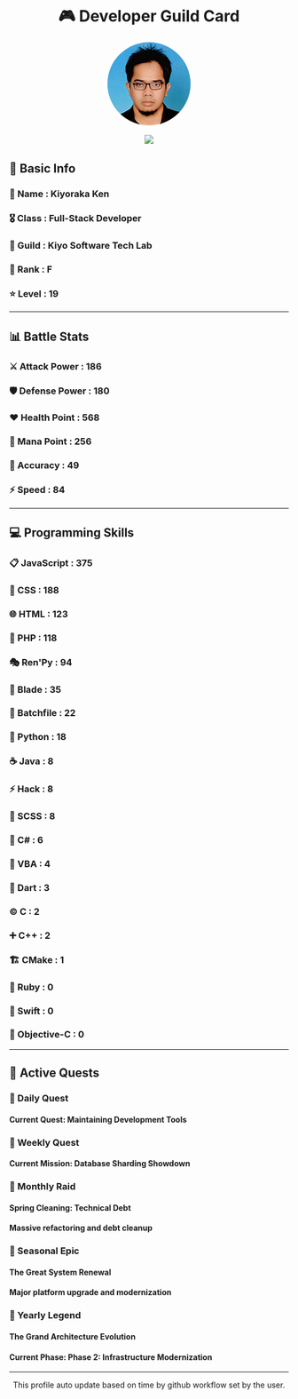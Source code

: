 <div align="center">

# 🎮 Developer Guild Card

<!-- Replace with your profile image -->
<img src="./assets/profile.png" width="150" height="150" style="border-radius: 50%"/>

![](https://komarev.com/ghpvc/?username=Kiyoraka&style=flat)
</div>

##  📌 Basic Info
### 👤 Name : Kiyoraka Ken
### 🎖️ Class : Full-Stack Developer
### 🎪 Guild : Kiyo Software Tech Lab 
### 🔰 Rank : F 
### ⭐ Level : 19

---
## 📊 Battle Stats

### ⚔️ Attack Power  : 186 
### 🛡️ Defense Power : 180 
### ❤️ Health Point  : 568 
### 🔮 Mana Point    : 256 
### 🎯 Accuracy      : 49 
### ⚡ Speed         : 84

---
## 💻 Programming Skills

### 📋 JavaScript : 375
### 🎨 CSS : 188
### 🌐 HTML : 123
### 🐘 PHP : 118
### 🎭 Ren'Py : 94
### 📝 Blade : 35
### 📝 Batchfile : 22
### 🐍 Python : 18
### ☕ Java : 8
### ⚡ Hack : 8
### 💅 SCSS : 8
### 🎯 C# : 6
### 📝 VBA : 4
### 🎯 Dart : 3
### ©️ C : 2
### ➕ C++ : 2
### 🏗️ CMake : 1
### 💎 Ruby : 0
### 🏃 Swift : 0
### 🎯 Objective-C : 0

---
## 📜 Active Quests

### 🌅 Daily Quest

#### Current Quest: Maintaining Development Tools

### 📅 Weekly Quest
#### Current Mission: Database Sharding Showdown

### 🌙 Monthly Raid
#### Spring Cleaning: Technical Debt
#### Massive refactoring and debt cleanup

### 🌠 Seasonal Epic
#### The Great System Renewal
#### Major platform upgrade and modernization

### 👑 Yearly Legend
#### The Grand Architecture Evolution
#### Current Phase: Phase 2: Infrastructure Modernization

---
<div align="center">
  This profile auto update based on time by github workflow set by the user.
</div>